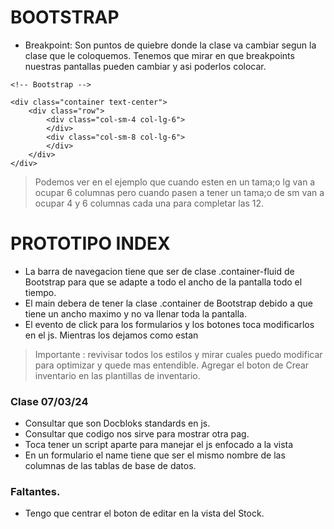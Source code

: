 # BOOTSTRAP

- Breakpoint: Son puntos de quiebre donde la clase va cambiar segun la clase que le coloquemos. Tenemos que mirar en que breakpoints nuestras pantallas pueden cambiar y asi poderlos colocar.

```
<!-- Bootstrap -->

<div class="container text-center">
    <div class="row">
        <div class="col-sm-4 col-lg-6">
        </div>
        <div class="col-sm-8 col-lg-6">
        </div>
    </div>
</div>
```
> Podemos ver en el ejemplo que cuando esten en un tama;o lg van a ocupar 6 columnas pero cuando pasen a tener un tama;o de sm van a ocupar 4 y 6 columnas cada una para completar las 12.

# PROTOTIPO INDEX

- La barra de navegacion tiene que ser de clase .container-fluid de Bootstrap para que se adapte a todo el ancho de la pantalla todo el tiempo.
- El main debera de tener la clase .container de Bootstrap debido a que tiene un ancho maximo y no va llenar toda la pantalla.
- El evento de click para los formularios y los botones toca modificarlos en el js. Mientras los dejamos como estan

> Importante : revivisar todos los estilos y mirar cuales puedo modificar para optimizar y quede mas entendible. Agregar el boton de Crear inventario en las plantillas de inventario.  


### Clase 07/03/24

- Consultar que son Docbloks standards en js.
- Consultar que codigo nos sirve para mostrar otra pag.
- Toca tener un script aparte para manejar el js enfocado a la vista
- En un formulario el name tiene que ser el mismo nombre de las columnas de las tablas de base de datos.



### Faltantes. 
- Tengo que centrar el boton de editar en la vista del Stock.